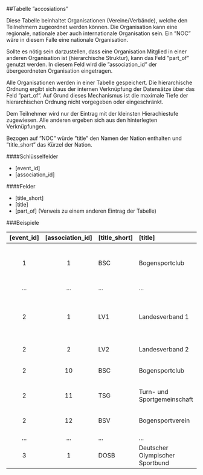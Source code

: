 ##Tabelle ”accosiations” 

Diese Tabelle beinhaltet Organisationen (Vereine/Verbände), welche den Teilnehmern zugeordnet werden können. Die Organisation kann eine regionale, nationale aber auch internationale Organisation sein. Ein ”NOC” wäre in diesem Falle eine nationale Organisation.

Sollte es nötig sein darzustellen, dass eine Organisation Mitglied in einer anderen Organisation ist (hierarchische Struktur), kann das Feld ”part_of” genutzt werden. In diesem Feld wird die ”association_id” der übergeordneten Organisation eingetragen. 

Alle Organisationen werden in einer Tabelle gespeichert. Die hierarchische Ordnung ergibt sich aus der internen Verknüpfung der Datensätze über das Feld ”part_of”. Auf Grund dieses Mechanismus ist die maximale Tiefe der hierarchischen Ordnung nicht vorgegeben oder eingeschränkt.

Dem Teilnehmer wird nur der Eintrag mit der kleinsten Hierachiestufe zugewiesen. Alle anderen ergeben sich aus den hinterlegten Verknüpfungen.

Bezogen auf ”NOC” würde ”title” den Namen der Nation enthalten und ”title_short” das Kürzel der Nation.

####Schlüsselfelder

* [event_id]
* [association_id]

####Felder

* [title_short]
* [title]
* [part_of] (Verweis zu einem anderen Eintrag der Tabelle)

###Beispiele

[event_id]|[association_id]|[title_short]|[title]|[part_of]|Bemerkung
:--------:|:--------------:|:------------|:------|:-------:|:---------
1|1|BSC|Bogensportclub|<null>|Event 1 ist eine Kreismeisterschaft bei der unter anderem "BSC" antritt
...|...|...|...|...|
2|1|LV1|Landesverband 1|<null>|Event 2 ist eine Deutsche Meisterschaft bei der die Landesverbände registriert werden
2|2|LV2|Landesverband 2|<null>|ein weiterer Landesverband
2|10|BSC|Bogensportclub|1|"BSC" ist im "Landesverband 1" organisiert 
2|11|TSG|Turn- und Sportgemeinschaft|1|"TSG" ist auch im "Landesverband 1" organisiert 
2|12|BSV|Bogensportverein|2|"BSV" ist im "Landesverband 2" organisiert 
...|...|...|...|...|
3|1|DOSB|Deutscher Olympischer Sportbund|<null>|Event 3 ist ein internationales Turnier.
